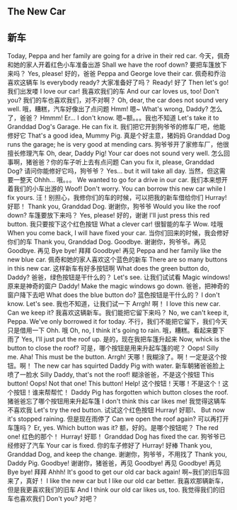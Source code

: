 ## The New Car
## 新车

Today, Peppa and her family are going for a drive in their red car.
今天，佩奇和她的家人开着红色小车准备出游
Shall we have the roof down?
要把车篷放下来吗？
Yes, please!
好的，爸爸
Peppa and George love their car.
佩奇和乔治喜欢这辆车
Is everybody ready?
大家准备好了吗？
Ready!
好了
Then let's go!
我们出发喽
I love our car!
我喜欢我们的车
And our car loves us, too! Don't you?
我们的车也喜欢我们，对不对啊？
Oh, dear, the car does not sound very well.
哦，糟糕，汽车好像出了点问题
Hmm!
嗯~
What's wrong, Daddy?
怎么了，爸爸？
Hmmm! Er... I don't know.
嗯~额。。。我也不知道
Let's take it to Granddad Dog's Garage. He can fix it.
我们把它开到狗爷爷的修车厂吧，他能修好它
That's a good idea, Mummy Pig.
真是个好主意，猪妈妈
Granddad Dog runs the garage; he is very good at mending cars.
狗爷爷开了家修车厂，他很擅长修理汽车
Oh, dear, Daddy Pig! Your car does not sound very well.
怎么回事啊，猪爸爸？你的车子听上去有点问题
Can you fix it, please, Granddad Dog?
请问你能修好它吗，狗爷爷？
Yes... but it will take all day.
当然，但这需要一整天
Ohhh...
哦。。。
We wanted to go for a drive in our car.
我们本来想开着我们的小车出游的
Woof! Don't worry. You can borrow this new car while I fix yours.
汪！别担心，我修你们的车的时候，可以把我的新车借给你们
Hurray!
好耶！
Thank you, Granddad Dog.
谢谢你，狗爷爷
Would you like the roof down?
车篷要放下来吗？
Yes, please!
好的，谢谢
I'll just press this red button.
我只要按下这个红色按钮
What a clever car!
很智能的车子
Wow.
哇哦
When you come back, I will have fixed your car.
当你们回来的时候，我会修好你们的车
Thank you, Granddad Dog. Goodbye.
谢谢你，狗爷爷。再见
Goodbye.
再见
Bye bye!
拜拜
Goodbye!
再见
Peppa and her family like the new blue car.
佩奇和她的家人喜欢这个蓝色的新车
There are so many buttons in this new car.
这样新车有好多按钮啊
What does the green button do, Daddy?
爸爸，绿色按钮是干什么的？
Let's see.
让我们试试看
Magic windows!
原来是神奇的窗户
Daddy! Make the magic windows go down.
爸爸，把神奇的窗户降下去吧
What does the blue button do?
蓝色按钮是干什么的？
I don't know. Let's see.
我也不知道，让我们试一下
Arrgh!
啊！
I love this new car. Can we keep it?
我喜欢这辆新车。我们能把它留下来吗？
No, we can't keep it, Peppa. We've only borrowed it for today.
不行，我们不能把它留下，我们今天只是借用一下
Ohh.
哦
Oh, no, I think it's going to rain.
哦，糟糕。看起来要下雨了
Yes, I'll just put the roof up.
是的，现在我把车篷升起来
Now, whick is the button to close the roof?
可是，哪个按钮是用来升起车篷的呢？
Oops! Silly me. Aha! This must be the button. Arrgh!
天哪！我糊涂了。啊！一定是这个按钮。啊！
The new car has squirted Daddy Pig with water.
新车朝猪爸爸脸上喷了一脸水
Silly Daddy, that's not the roof!
糊涂爸爸，不是这个按钮
This button! Oops! Not that one! This button! Help!
这个按钮！天哪！不是这个！这个按钮！谁来帮帮忙！
Daddy Pig has forgotten which button closes the roof.
猪爸爸忘了哪个按钮用来升起车篷
I don't think this car likes me!
我觉得这辆车不喜欢我
Let's try the red button.
试试这个红色按钮
Hurray!
好耶!、
But now it's stopped raining.
但是现在雨停了
Can we open the roof again?
可以再打开车篷吗？
Er, yes. Which button was it?
额，好的。是哪个按钮呢？
The red one!
红色的那个！
Hurray!
好耶！
Granddad Dog has fixed the car.
狗爷爷已经修好了汽车
Your car is fixed.
你的车子修好了
Hurray!
好棒
Thank you, Granddad Dog, and keep the change.
谢谢你，狗爷爷，不用找了
Thank you, Daddy Pig. Goodbye!
谢谢你，猪爸爸，再见
Goodbye!
再见
Goodbye!
再见
Bye bye!
拜拜
Ahhh! It's good to get our old car back again!
啊~我们的旧车回来了，真好！
I like the new car but I like our old car better.
我喜欢那辆新车，但是我更喜欢我们的旧车
And I think our old car likes us, too.
我觉得我们的旧车也喜欢我们
Don't you?
对吧？
